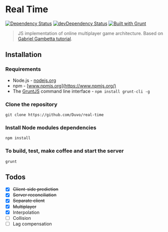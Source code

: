 Real Time
=========
[![Dependency Status](https://david-dm.org/Duvo/real-time.svg?theme=shields.io)](https://david-dm.org/Duvo/real-time)
[![devDependency Status](https://david-dm.org/Duvo/real-time/dev-status.svg?theme=shields.io)](https://david-dm.org/Duvo/real-time#info=devDependencies)
[![Built with Grunt](https://cdn.gruntjs.com/builtwith.png)](http://gruntjs.com/)

> JS implementation of online multiplayer game architecture. Based on [Gabriel Gambetta tutorial](http://www.gabrielgambetta.com/fast_paced_multiplayer.html).

## Installation

### Requirements

- Node.js - [nodejs.org](http://nodejs.org/)
- npm - [www.npmjs.org](https://www.npmjs.org/)
- The [GruntJS](http://gruntjs.com/getting-started#installing-the-cli) command line interface - `npm install grunt-cli -g`

### Clone the repository

    git clone https://github.com/Duvo/real-time
    
### Install Node modules dependencies

    npm install
    
### To build, test, make coffee and start the server

    grunt
    
## Todos

- [x] ~~Client-side prediction~~
- [x] ~~Server reconciliation~~
- [x] ~~Separate client~~
- [x] ~~Multiplayer~~
- [x] Interpolation
- [ ] Collision
- [ ] Lag compensation
